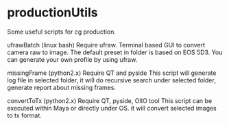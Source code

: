 # productionUtils
Some useful scripts for cg production.

ufrawBatch
(linux bash) Require ufraw.
Terminal based GUI to convert camera raw to image. The default preset in folder is based on EOS 5D3. You can generate your own profile by using ufraw.

missingFrame
(python2.x) Require QT and pyside
This script will generate log file in selected folder, it will do recursive search under selected folder, generate report about missing frames. 

convertToTx
(python2.x) Require QT, pyside, OIIO tool
This script can be executed within Maya or directly under OS. it will convert selected images to tx format.


